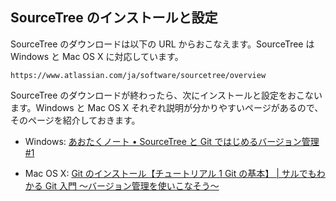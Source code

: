 ## SourceTree のインストールと設定

SourceTree のダウンロードは以下の URL からおこなえます。SourceTree は Windows と Mac OS X に対応しています。

`https://www.atlassian.com/ja/software/sourcetree/overview`

SourceTree のダウンロードが終わったら、次にインストールと設定をおこないます。Windows と Mac OS X それぞれ説明が分かりやすいページがあるので、そのページを紹介しておきます。

- Windows: [あおたくノート • SourceTree と Git ではじめるバージョン管理 \#1](https://blog.aotak.me/post/67349113824/sourcetree-tutorial-1)

- Mac OS X: [Git のインストール【チュートリアル 1 Git の基本】 | サルでもわかる Git 入門 〜バージョン管理を使いこなそう〜](https://backlog.com/ja/git-tutorial/)

